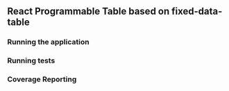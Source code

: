 ## React Programmable Table based on fixed-data-table

### Running the application


### Running tests
 

### Coverage Reporting

